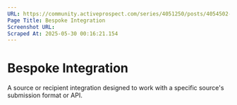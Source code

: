 ```yaml
---
URL: https://community.activeprospect.com/series/4051250/posts/4054502-activeprospect-product-glossary
Page Title: Bespoke Integration
Screenshot URL: 
Scraped At: 2025-05-30 00:16:21.154
---
```


# Bespoke Integration

A source or recipient integration designed to work with a specific source's submission format or API.